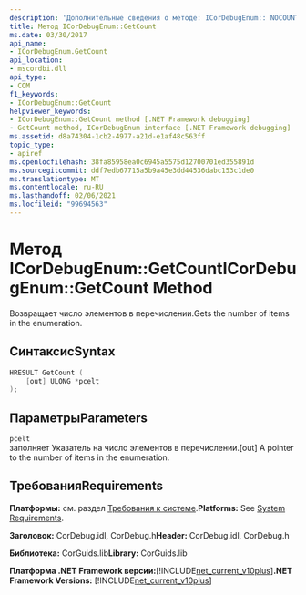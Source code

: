 ```yaml
---
description: 'Дополнительные сведения о методе: ICorDebugEnum:: NOCOUNT'
title: Метод ICorDebugEnum::GetCount
ms.date: 03/30/2017
api_name:
- ICorDebugEnum.GetCount
api_location:
- mscordbi.dll
api_type:
- COM
f1_keywords:
- ICorDebugEnum::GetCount
helpviewer_keywords:
- ICorDebugEnum::GetCount method [.NET Framework debugging]
- GetCount method, ICorDebugEnum interface [.NET Framework debugging]
ms.assetid: d8a74304-1cb2-4977-a21d-e1af48c563ff
topic_type:
- apiref
ms.openlocfilehash: 38fa85958ea0c6945a5575d12700701ed355891d
ms.sourcegitcommit: ddf7edb67715a5b9a45e3dd44536dabc153c1de0
ms.translationtype: MT
ms.contentlocale: ru-RU
ms.lasthandoff: 02/06/2021
ms.locfileid: "99694563"
---
```

# <a name="icordebugenumgetcount-method"></a><span data-ttu-id="ea94a-103">Метод ICorDebugEnum::GetCount</span><span class="sxs-lookup"><span data-stu-id="ea94a-103">ICorDebugEnum::GetCount Method</span></span>

<span data-ttu-id="ea94a-104">Возвращает число элементов в перечислении.</span><span class="sxs-lookup"><span data-stu-id="ea94a-104">Gets the number of items in the enumeration.</span></span>  
  
## <a name="syntax"></a><span data-ttu-id="ea94a-105">Синтаксис</span><span class="sxs-lookup"><span data-stu-id="ea94a-105">Syntax</span></span>  
  
```cpp  
HRESULT GetCount (  
    [out] ULONG *pcelt  
);  
```  
  
## <a name="parameters"></a><span data-ttu-id="ea94a-106">Параметры</span><span class="sxs-lookup"><span data-stu-id="ea94a-106">Parameters</span></span>  

 `pcelt`  
 <span data-ttu-id="ea94a-107">заполняет Указатель на число элементов в перечислении.</span><span class="sxs-lookup"><span data-stu-id="ea94a-107">[out] A pointer to the number of items in the enumeration.</span></span>  
  
## <a name="requirements"></a><span data-ttu-id="ea94a-108">Требования</span><span class="sxs-lookup"><span data-stu-id="ea94a-108">Requirements</span></span>  

 <span data-ttu-id="ea94a-109">**Платформы:** см. раздел [Требования к системе](../../get-started/system-requirements.md).</span><span class="sxs-lookup"><span data-stu-id="ea94a-109">**Platforms:** See [System Requirements](../../get-started/system-requirements.md).</span></span>  
  
 <span data-ttu-id="ea94a-110">**Заголовок:** CorDebug.idl, CorDebug.h</span><span class="sxs-lookup"><span data-stu-id="ea94a-110">**Header:** CorDebug.idl, CorDebug.h</span></span>  
  
 <span data-ttu-id="ea94a-111">**Библиотека:** CorGuids.lib</span><span class="sxs-lookup"><span data-stu-id="ea94a-111">**Library:** CorGuids.lib</span></span>  
  
 <span data-ttu-id="ea94a-112">**Платформа .NET Framework версии:**[!INCLUDE[net_current_v10plus](../../../../includes/net-current-v10plus-md.md)]</span><span class="sxs-lookup"><span data-stu-id="ea94a-112">**.NET Framework Versions:** [!INCLUDE[net_current_v10plus](../../../../includes/net-current-v10plus-md.md)]</span></span>
